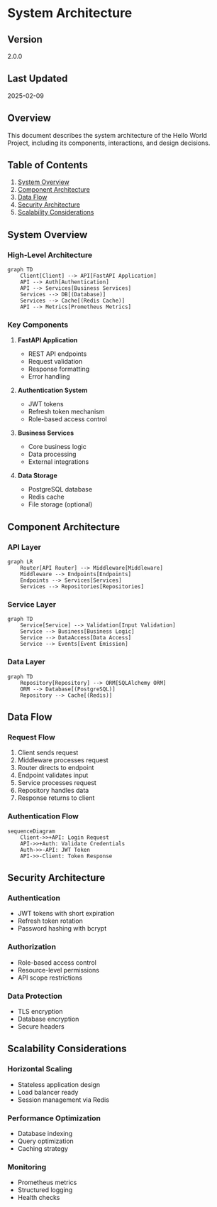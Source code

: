 # System Architecture

## Version
2.0.0

## Last Updated
2025-02-09

## Overview
This document describes the system architecture of the Hello World Project, including its components, interactions, and design decisions.

## Table of Contents
1. [System Overview](#system-overview)
2. [Component Architecture](#component-architecture)
3. [Data Flow](#data-flow)
4. [Security Architecture](#security-architecture)
5. [Scalability Considerations](#scalability-considerations)

## System Overview

### High-Level Architecture
```mermaid
graph TD
    Client[Client] --> API[FastAPI Application]
    API --> Auth[Authentication]
    API --> Services[Business Services]
    Services --> DB[(Database)]
    Services --> Cache[(Redis Cache)]
    API --> Metrics[Prometheus Metrics]
```

### Key Components
1. **FastAPI Application**
   - REST API endpoints
   - Request validation
   - Response formatting
   - Error handling

2. **Authentication System**
   - JWT tokens
   - Refresh token mechanism
   - Role-based access control

3. **Business Services**
   - Core business logic
   - Data processing
   - External integrations

4. **Data Storage**
   - PostgreSQL database
   - Redis cache
   - File storage (optional)

## Component Architecture

### API Layer
```mermaid
graph LR
    Router[API Router] --> Middleware[Middleware]
    Middleware --> Endpoints[Endpoints]
    Endpoints --> Services[Services]
    Services --> Repositories[Repositories]
```

### Service Layer
```mermaid
graph TD
    Service[Service] --> Validation[Input Validation]
    Service --> Business[Business Logic]
    Service --> DataAccess[Data Access]
    Service --> Events[Event Emission]
```

### Data Layer
```mermaid
graph TD
    Repository[Repository] --> ORM[SQLAlchemy ORM]
    ORM --> Database[(PostgreSQL)]
    Repository --> Cache[(Redis)]
```

## Data Flow

### Request Flow
1. Client sends request
2. Middleware processes request
3. Router directs to endpoint
4. Endpoint validates input
5. Service processes request
6. Repository handles data
7. Response returns to client

### Authentication Flow
```mermaid
sequenceDiagram
    Client->>+API: Login Request
    API->>+Auth: Validate Credentials
    Auth->>-API: JWT Token
    API->>-Client: Token Response
```

## Security Architecture

### Authentication
- JWT tokens with short expiration
- Refresh token rotation
- Password hashing with bcrypt

### Authorization
- Role-based access control
- Resource-level permissions
- API scope restrictions

### Data Protection
- TLS encryption
- Database encryption
- Secure headers

## Scalability Considerations

### Horizontal Scaling
- Stateless application design
- Load balancer ready
- Session management via Redis

### Performance Optimization
- Database indexing
- Query optimization
- Caching strategy

### Monitoring
- Prometheus metrics
- Structured logging
- Health checks 
